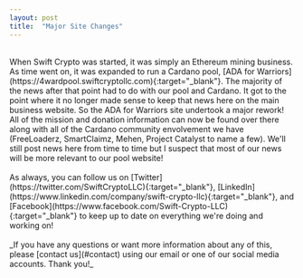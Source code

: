 ```yaml
---
layout: post
title:  "Major Site Changes"
---
```

<br> 
When Swift Crypto was started, it was simply an Ethereum mining business.  As time went on, it was expanded to run a Cardano pool, [ADA for Warriors](https://4wardpool.swiftcryptollc.com){:target="_blank"}.  The majority of the news after that point had to do with our pool and Cardano.  It got to the point where it no longer made sense to keep that news here on the main business website.  So the ADA for Warriors site undertook a major rework!  All of the mission and donation information can now be found over there along with all of the Cardano community envolvement we have (FreeLoaderz, SmartClaimz, Mehen, Project Catalyst to name a few).  We'll still post news here from time to time but I suspect that most of our news will be more relevant to our pool website! 
<br><br> 
As always, you can follow us on [Twitter](https://twitter.com/SwiftCryptoLLC){:target="_blank"}, [LinkedIn](https://www.linkedin.com/company/swift-crypto-llc){:target="_blank"}, and [Facebook](https://www.facebook.com/Swift-Crypto-LLC){:target="_blank"} to keep up to date on everything we're doing and working on!
<br><br> 
_If you have any questions or want more information about any of this, please [contact us](#contact) using our email or one of our social media accounts.  Thank you!_
